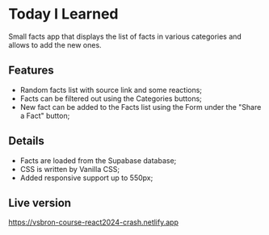 # Today I Learned

Small facts app that displays the list of facts in various categories and allows to add the new ones.

## Features

- Random facts list with source link and some reactions;
- Facts can be filtered out using the Categories buttons;
- New fact can be added to the Facts list using the Form under the "Share a Fact" button;

## Details

- Facts are loaded from the Supabase database;
- CSS is written by Vanilla CSS;
- Added responsive support up to 550px;

## Live version

https://vsbron-course-react2024-crash.netlify.app
